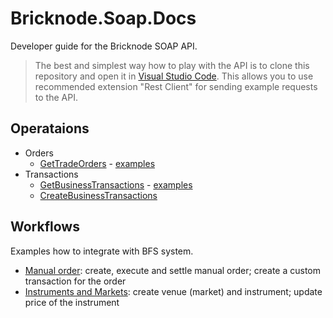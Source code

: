 # Bricknode.Soap.Docs

Developer guide for the Bricknode SOAP API.

> The best and simplest way how to play with the API is to clone this repository and open it in [Visual Studio Code](https://code.visualstudio.com/download). This allows you to use recommended extension "Rest Client" for sending example requests to the API.

## Operataions

- Orders
  - [GetTradeOrders](operations/GetTradeOrders.md) - [examples](operations/GetTradeOrders.http)
- Transactions
  - [GetBusinessTransactions](operations/GetBusinessTransactions.md) - [examples](operations/GetBusinessTransactions.http)
  - [CreateBusinessTransactions](operations/CreateBusinessTransactions.md)

## Workflows

Examples how to integrate with BFS system.

- [Manual order](workflows/manual-order.http): create, execute and settle manual order; create a custom transaction for the order
- [Instruments and Markets](workflows/instrument-market.http): create venue (market) and instrument; update price of the instrument
